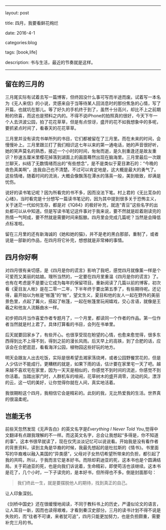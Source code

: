 ﻿---

layout: post 

title: 四月，我要看鲜花绚烂

date: 2016-4-1

categories:blog
 
tags: [book,life]

description: 书与生活，最近的节奏就是这样。

---

## 留在的三月的

三月尾实际有试着去写一篇博客，但终因没什么事可写而半途而废。试着写一本名为《无人来信》的小说，灵感来自于当等待某人回消息时的那份焦急的心情，写了开篇，也就坑在那儿。等了好久的手机终于到了，虽然十分高兴，却比不上之前期盼的欣喜，而这也是预料之内的。不得不说iPhone的拍照真的很好，今天下午一个人去洪波公园，拍了花花草草，但是有点惊讶，盛开的花不如我想象中的多呢，要抓紧点时间了，看春天的花花草草。

三月里并没有读完书单所列的书目，它们都被留在了三月里。而在未来的时间，会慢慢补上。三月里跟兰打了我们相识这七年以来的第一通电话，她的声音很好听，她的笑声莫名的熟悉，接近一个小时的时间，匆匆而逝，是久别重逢还是故友重识？秒速五厘米里樱花掉落到湖面上的画面蓦然出现在脑海里。三月里最后一次跟兰聊天，纠结了无数情绪而出的“有些想念”，是不是类似于夏目漱石的：“今晚的夜色真美啊”，连我自己也不清楚。不过可以肯定地是，这大概是最大的勇气了。这些情绪，随着时间的流淌，大概会像飘荡在潭水的落英一般，美到极致，却满是忧伤。

说好的读书笔记呢？因为所看完的书不多，因而没法下笔。村上君的《无比芜杂的心绪》，当时看完是十分想写一篇读书笔记的，因为其中提到很多关于恐怖主义，关于迷茫一代如何生存，都是对《1Q84》的极好补充，就连“青豆”这些名字的出处都可以从中知道。但是写读书笔记这件事对于我来说，要不然就是趁着刚读完的热情一气呵成，要不然就是需要时间来酝酿。四月里会完成几篇呢？当然是会降低点标准啦。

留在三月里的还有新海诚的《她和她的猫》，并不是老的黑白那部，重制了，或者说是一部新的作品，在四月将它补完，想想就是非常棒的事情。

## 四月你好啊

对四月很有亲切感，是《四月是你的谎言》影响了我吧，感觉四月就像薰一样是个可爱而又美丽的姑娘。理所当然的，一定要在四月里重温《四月是你的谎言》了。也有在考虑是不是要让它成为每年的保留项目。重新阅读了几篇以前的博客，初次看《夏目友人帐》是在二零一二年，下半年终于要出第五季了，有些期待呢。还记得，最开始以为帐是“帐篷”的“帐”，望文生义，夏目和他的友人一起在野外的美丽景色里，点起了篝火，搭起了帐篷，一起在帐篷里玩闹嬉戏，交心言语，就像是王羲之和他友人流觞曲水一样。

初步把四月当作喜爱作者专题月了，一个月里，都读同一个作者的作品。第一位作者当然就是村上君了。具体打算看的书目，会列在书单里。

后天就要回家乡了，有些开心。也很享受现在盼望的心情，也愈来愈觉得，很多东西得到比不上得不到，得到之前的漫长风雨。后天早上的高铁，到了合肥的话，应该会在合肥逛逛，看看海洋公园，植物园这些好玩的地方。

明天会跟友人出去吃饭，实际是很希望去湘家荡烧烤，或者公园野餐赏花的，但是人少估计不能成行。更糟糕的就是，如果下雨的话，估计要在家里宅一天了吧。越来越不喜欢宅在家里，因为一天天是相似的，你感觉不到时间的流逝，你感觉不到你活着。当踏出家门时，人群机车的喧闹，花草树木的盛开凋零，流动的风，漂浮的云，这一切的美好，让你觉得你就在人间，真实地活着。

我很期盼这个四月，我相信它会是精彩的。此刻的我，无比热爱我的生活。世界真的很温柔呢。

## 岂能无书

前些天忽然发现《无声告白》的英文名字是*Everything I Never Told You*,觉得中文翻译有点跟我理解的不一样。而这英文名字，总会让我想起“多得是，你不知道的事”。这本书很早就读了，现在仅凭淡淡记忆可以说说看。开始我是没有看作者的背景资料，读到主角是华裔的时候，我最先想起的是杜拉斯的《情书》。书里面写的华裔难以融入美国的“异类感”，父母对子女热切希望所带来的负担，都引起了我的共鸣，所以，于我而言它是本好书。而除却莉迪亚的死，这本书也是个圆满结局。关于莉迪亚的死，也是向我们诉说着，生命精彩，即使苟活也该继续。这本书是花了，几个小时，一下子读完的，是本好书，但所得也不多。倒是封面那句：

> 我们终此一生，就是要摆脱他人的期待，找到真正的自己。

让人印象深刻。

《剑桥中国史》还在很缓慢地阅读，不同于教科书上的历史，严谨似论文的语言，让人耳目一新，因而也读得艰难，才看到秦汉史部分。三月的读书计划不得不说是失败的，而“往者不可谏，来者犹可追”，四月只能更加努力，也是负担颇重，需要补完三月的书。